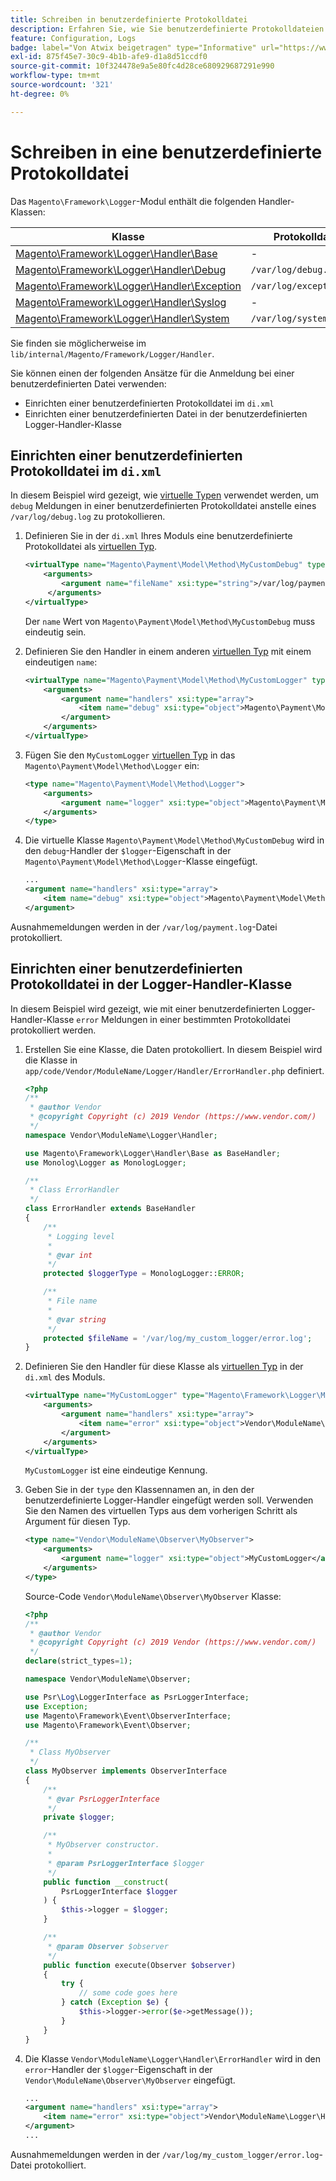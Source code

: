 ```yaml
---
title: Schreiben in benutzerdefinierte Protokolldatei
description: Erfahren Sie, wie Sie benutzerdefinierte Protokolldateien in Adobe Commerce erstellen und konfigurieren. Entdecken Sie Logger-Handler und benutzerdefinierte Protokollierungsimplementierung.
feature: Configuration, Logs
badge: label="Von Atwix beigetragen" type="Informative" url="https://www.atwix.com/" tooltip="ATWIX"
exl-id: 875f45e7-30c9-4b1b-afe9-d1a8d51ccdf0
source-git-commit: 10f324478e9a5e80fc4d28ce680929687291e990
workflow-type: tm+mt
source-wordcount: '321'
ht-degree: 0%

---
```


# Schreiben in eine benutzerdefinierte Protokolldatei

Das `Magento\Framework\Logger`-Modul enthält die folgenden Handler-Klassen:

| Klasse | Protokolldatei |
| ----- | -------- |
| [Magento\Framework\Logger\Handler\Base][base] | - |
| [Magento\Framework\Logger\Handler\Debug][debug] | `/var/log/debug.log` |
| [Magento\Framework\Logger\Handler\Exception][exception] | `/var/log/exception.log` |
| [Magento\Framework\Logger\Handler\Syslog][syslog] | - |
| [Magento\Framework\Logger\Handler\System][system] | `/var/log/system.log` |

Sie finden sie möglicherweise im `lib/internal/Magento/Framework/Logger/Handler`.

Sie können einen der folgenden Ansätze für die Anmeldung bei einer benutzerdefinierten Datei verwenden:

- Einrichten einer benutzerdefinierten Protokolldatei im `di.xml`
- Einrichten einer benutzerdefinierten Datei in der benutzerdefinierten Logger-Handler-Klasse

## Einrichten einer benutzerdefinierten Protokolldatei im `di.xml`

In diesem Beispiel wird gezeigt, wie [virtuelle Typen](https://developer.adobe.com/commerce/php/development/build/dependency-injection-file/#virtual-types) verwendet werden, um `debug` Meldungen in einer benutzerdefinierten Protokolldatei anstelle eines `/var/log/debug.log` zu protokollieren.

1. Definieren Sie in der `di.xml` Ihres Moduls eine benutzerdefinierte Protokolldatei als [virtuellen Typ](https://developer.adobe.com/commerce/php/development/build/dependency-injection-file/#virtual-types).

   ```xml
   <virtualType name="Magento\Payment\Model\Method\MyCustomDebug" type="Magento\Framework\Logger\Handler\Base">
       <arguments>
           <argument name="fileName" xsi:type="string">/var/log/payment.log</argument>
        </arguments>
   </virtualType>
   ```

   Der `name` Wert von `Magento\Payment\Model\Method\MyCustomDebug` muss eindeutig sein.

1. Definieren Sie den Handler in einem anderen [virtuellen Typ](https://developer.adobe.com/commerce/php/development/build/dependency-injection-file/#virtual-types) mit einem eindeutigen `name`:

   ```xml
   <virtualType name="Magento\Payment\Model\Method\MyCustomLogger" type="Magento\Framework\Logger\Monolog">
       <arguments>
           <argument name="handlers" xsi:type="array">
               <item name="debug" xsi:type="object">Magento\Payment\Model\Method\MyCustomDebug</item>
           </argument>
       </arguments>
   </virtualType>
   ```

1. Fügen Sie den `MyCustomLogger` [virtuellen Typ](https://developer.adobe.com/commerce/php/development/build/dependency-injection-file/#virtual-types) in das `Magento\Payment\Model\Method\Logger` ein:

   ```xml
   <type name="Magento\Payment\Model\Method\Logger">
       <arguments>
           <argument name="logger" xsi:type="object">Magento\Payment\Model\Method\MyCustomLogger</argument>
       </arguments>
   </type>
   ```

1. Die virtuelle Klasse `Magento\Payment\Model\Method\MyCustomDebug` wird in den `debug`-Handler der `$logger`-Eigenschaft in der `Magento\Payment\Model\Method\Logger`-Klasse eingefügt.

   ```xml
   ...
   <argument name="handlers" xsi:type="array">
       <item name="debug" xsi:type="object">Magento\Payment\Model\Method\MyCustomDebug</item>
   </argument>
   ```

Ausnahmemeldungen werden in der `/var/log/payment.log`-Datei protokolliert.

## Einrichten einer benutzerdefinierten Protokolldatei in der Logger-Handler-Klasse

In diesem Beispiel wird gezeigt, wie mit einer benutzerdefinierten Logger-Handler-Klasse `error` Meldungen in einer bestimmten Protokolldatei protokolliert werden.

1. Erstellen Sie eine Klasse, die Daten protokolliert. In diesem Beispiel wird die Klasse in `app/code/Vendor/ModuleName/Logger/Handler/ErrorHandler.php` definiert.

   ```php
   <?php
   /**
    * @author Vendor
    * @copyright Copyright (c) 2019 Vendor (https://www.vendor.com/)
    */
   namespace Vendor\ModuleName\Logger\Handler;
   
   use Magento\Framework\Logger\Handler\Base as BaseHandler;
   use Monolog\Logger as MonologLogger;
   
   /**
    * Class ErrorHandler
    */
   class ErrorHandler extends BaseHandler
   {
       /**
        * Logging level
        *
        * @var int
        */
       protected $loggerType = MonologLogger::ERROR;
   
       /**
        * File name
        *
        * @var string
        */
       protected $fileName = '/var/log/my_custom_logger/error.log';
   }
   ```

1. Definieren Sie den Handler für diese Klasse als [virtuellen Typ](https://developer.adobe.com/commerce/php/development/build/dependency-injection-file/#virtual-types) in der `di.xml` des Moduls.

   ```xml
   <virtualType name="MyCustomLogger" type="Magento\Framework\Logger\Monolog">
       <arguments>
           <argument name="handlers" xsi:type="array">
               <item name="error" xsi:type="object">Vendor\ModuleName\Logger\Handler\ErrorHandler</item>
           </argument>
       </arguments>
   </virtualType>
   ```

   `MyCustomLogger` ist eine eindeutige Kennung.

1. Geben Sie in der `type` den Klassennamen an, in den der benutzerdefinierte Logger-Handler eingefügt werden soll. Verwenden Sie den Namen des virtuellen Typs aus dem vorherigen Schritt als Argument für diesen Typ.

   ```xml
   <type name="Vendor\ModuleName\Observer\MyObserver">
       <arguments>
           <argument name="logger" xsi:type="object">MyCustomLogger</argument>
       </arguments>
   </type>
   ```

   Source-Code `Vendor\ModuleName\Observer\MyObserver` Klasse:

   ```php
   <?php
   /**
    * @author Vendor
    * @copyright Copyright (c) 2019 Vendor (https://www.vendor.com/)
    */
   declare(strict_types=1);
   
   namespace Vendor\ModuleName\Observer;
   
   use Psr\Log\LoggerInterface as PsrLoggerInterface;
   use Exception;
   use Magento\Framework\Event\ObserverInterface;
   use Magento\Framework\Event\Observer;
   
   /**
    * Class MyObserver
    */
   class MyObserver implements ObserverInterface
   {
       /**
        * @var PsrLoggerInterface
        */
       private $logger;
   
       /**
        * MyObserver constructor.
        *
        * @param PsrLoggerInterface $logger
        */
       public function __construct(
           PsrLoggerInterface $logger
       ) {
           $this->logger = $logger;
       }
   
       /**
        * @param Observer $observer
        */
       public function execute(Observer $observer)
       {
           try {
               // some code goes here
           } catch (Exception $e) {
               $this->logger->error($e->getMessage());
           }
       }
   }
   ```

1. Die Klasse `Vendor\ModuleName\Logger\Handler\ErrorHandler` wird in den `error`-Handler der `$logger`-Eigenschaft in der `Vendor\ModuleName\Observer\MyObserver` eingefügt.

   ```xml
   ...
   <argument name="handlers" xsi:type="array">
       <item name="error" xsi:type="object">Vendor\ModuleName\Logger\Handler\ErrorHandler</item>
   </argument>
   ...
   ```

Ausnahmemeldungen werden in der `/var/log/my_custom_logger/error.log`-Datei protokolliert.

<!-- link definitions -->

[base]: https://github.com/magento/magento2/blob/2.4/lib/internal/Magento/Framework/Logger/Handler/Base.php
[debug]: https://github.com/magento/magento2/blob/2.4/lib/internal/Magento/Framework/Logger/Handler/Debug.php
[exception]: https://github.com/magento/magento2/blob/2.4/lib/internal/Magento/Framework/Logger/Handler/Exception.php
[syslog]: https://github.com/magento/magento2/blob/2.4/lib/internal/Magento/Framework/Logger/Handler/Syslog.php
[system]: https://github.com/magento/magento2/blob/2.4/lib/internal/Magento/Framework/Logger/Handler/System.php

